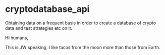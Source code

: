 # cryptodatabase_api
Obtaining data on a frequent basis in order to create a database of crypto data and test strategies etc on it.

Hi humans, 

This is JW speaking, I like tacos from the moon more than those from Earth.
